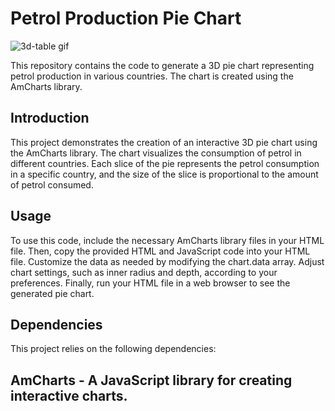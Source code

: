 # Petrol Production Pie Chart
![3d-table gif](https://github.com/aliwert/3d-pie-chart-petrol/assets/154356044/b558baab-53ad-4722-9ba8-a6a71be18abf)

This repository contains the code to generate a 3D pie chart representing petrol production in various countries. The chart is created using the AmCharts library.

## Introduction
 This project demonstrates the creation of an interactive 3D pie chart using the AmCharts library. The chart visualizes the consumption of petrol in different countries. Each slice of the pie represents the petrol consumption in a specific country, and the size of the slice is proportional to the amount of petrol consumed.

## Usage
To use this code, include the necessary AmCharts library files in your HTML file. Then, copy the provided HTML and JavaScript code into your HTML file. Customize the data as needed by modifying the chart.data array. Adjust chart settings, such as inner radius and depth, according to your preferences. Finally, run your HTML file in a web browser to see the generated pie chart.

## Dependencies
This project relies on the following dependencies:

## AmCharts - A JavaScript library for creating interactive charts.



